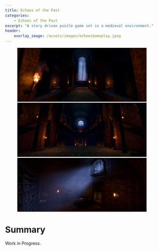 ```yaml
---
title: Echoes of the Past
categories:
    - Echoes of the Past
excerpt: "A story driven puzzle game set in a medieval environment."
header:
    overlay_image: /assets/images/echoesGameplay.jpeg
---
```


<figure class="third">
    <a href="/assets/images/echoesGameplay.jpeg"><img src="/assets/images/echoesGameplay.jpeg"></a>
    <a href="/assets/images/echoesGameplay2.jpeg"><img src="/assets/images/echoesGameplay2.jpeg"></a>
    <a href="/assets/images/echoesGameplay3.jpeg"><img src="/assets/images/echoesGameplay3.jpeg"></a>
</figure>

# Summary
Work in Progress.